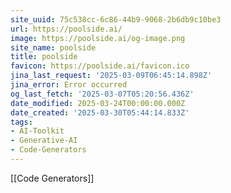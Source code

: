 ```yaml
---
site_uuid: 75c538cc-6c86-44b9-9068-2b6db9c10be3
url: https://poolside.ai/
image: https://poolside.ai/og-image.png
site_name: poolside
title: poolside
favicon: https://poolside.ai/favicon.ico
jina_last_request: '2025-03-09T06:45:14.898Z'
jina_error: Error occurred
og_last_fetch: '2025-03-07T05:20:56.436Z'
date_modified: 2025-03-24T00:00:00.000Z
date_created: '2025-03-30T05:44:14.833Z'
tags:
- AI-Toolkit
- Generative-AI
- Code-Generators
---
```









[[Code Generators]]
